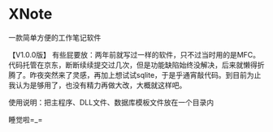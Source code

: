 # XNote
一款简单方便的工作笔记软件

【V1.0.0版】
有些屁要放：两年前就写过一样的软件，只不过当时用的是MFC。代码托管在京东，断断续续提交过几次，但是功能缺陷始终没解决，后来就懒得折腾了。昨夜突然来了灵感，再加上想试试sqlite，于是乎通宵敲代码。到目前为止我认为是够用了，也没有精力再做大改，大概就这样吧。

使用说明：把主程序、DLL文件、数据库模板文件放在一个目录内

睡觉啦=_=

